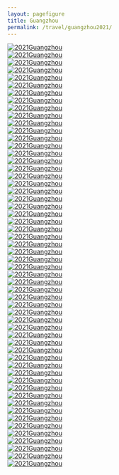 ```yaml
---
layout: pagefigure
title: Guangzhou
permalink: /travel/guangzhou2021/
---
```


<div class="figure-grid">
<div class="figure-grid-sizer"></div>
<div class="figure-grid-item">
        <a href="https://hobbyfigure.rayleigh-lin.top/2021Guangzhou/_MG_9187-编辑.webp" data-lightbox="roadtrip" class="image-link">
        <img class="lozad" 
             data-src="https://hobbyfigure.rayleigh-lin.top/2021GuangzhouC/_MG_9187-编辑.webp"
             alt="2021Guangzhou"/>
        </a>
</div>
<div class="figure-grid-item">
        <a href="https://hobbyfigure.rayleigh-lin.top/2021Guangzhou/_MG_9760.webp" data-lightbox="roadtrip" class="image-link">
        <img class="lozad" 
             data-src="https://hobbyfigure.rayleigh-lin.top/2021GuangzhouC/_MG_9760.webp"
             alt="2021Guangzhou"/>
        </a>
</div>
<div class="figure-grid-item">
        <a href="https://hobbyfigure.rayleigh-lin.top/2021Guangzhou/_MG_1405-编辑.webp" data-lightbox="roadtrip" class="image-link">
        <img class="lozad" 
             data-src="https://hobbyfigure.rayleigh-lin.top/2021GuangzhouC/_MG_1405-编辑.webp"
             alt="2021Guangzhou"/>
        </a>
</div>
<div class="figure-grid-item">
        <a href="https://hobbyfigure.rayleigh-lin.top/2021Guangzhou/_MG_9594.webp" data-lightbox="roadtrip" class="image-link">
        <img class="lozad" 
             data-src="https://hobbyfigure.rayleigh-lin.top/2021GuangzhouC/_MG_9594.webp"
             alt="2021Guangzhou"/>
        </a>
</div>
<div class="figure-grid-item">
        <a href="https://hobbyfigure.rayleigh-lin.top/2021Guangzhou/_MG_1448.webp" data-lightbox="roadtrip" class="image-link">
        <img class="lozad" 
             data-src="https://hobbyfigure.rayleigh-lin.top/2021GuangzhouC/_MG_1448.webp"
             alt="2021Guangzhou"/>
        </a>
</div>
<div class="figure-grid-item">
        <a href="https://hobbyfigure.rayleigh-lin.top/2021Guangzhou/_MG_1367.webp" data-lightbox="roadtrip" class="image-link">
        <img class="lozad" 
             data-src="https://hobbyfigure.rayleigh-lin.top/2021GuangzhouC/_MG_1367.webp"
             alt="2021Guangzhou"/>
        </a>
</div>
<div class="figure-grid-item">
        <a href="https://hobbyfigure.rayleigh-lin.top/2021Guangzhou/_MG_9232-编辑.webp" data-lightbox="roadtrip" class="image-link">
        <img class="lozad" 
             data-src="https://hobbyfigure.rayleigh-lin.top/2021GuangzhouC/_MG_9232-编辑.webp"
             alt="2021Guangzhou"/>
        </a>
</div>
<div class="figure-grid-item">
        <a href="https://hobbyfigure.rayleigh-lin.top/2021Guangzhou/_MG_9716.webp" data-lightbox="roadtrip" class="image-link">
        <img class="lozad" 
             data-src="https://hobbyfigure.rayleigh-lin.top/2021GuangzhouC/_MG_9716.webp"
             alt="2021Guangzhou"/>
        </a>
</div>
<div class="figure-grid-item">
        <a href="https://hobbyfigure.rayleigh-lin.top/2021Guangzhou/_MG_9604.webp" data-lightbox="roadtrip" class="image-link">
        <img class="lozad" 
             data-src="https://hobbyfigure.rayleigh-lin.top/2021GuangzhouC/_MG_9604.webp"
             alt="2021Guangzhou"/>
        </a>
</div>
<div class="figure-grid-item">
        <a href="https://hobbyfigure.rayleigh-lin.top/2021Guangzhou/_MG_1561.webp" data-lightbox="roadtrip" class="image-link">
        <img class="lozad" 
             data-src="https://hobbyfigure.rayleigh-lin.top/2021GuangzhouC/_MG_1561.webp"
             alt="2021Guangzhou"/>
        </a>
</div>
<div class="figure-grid-item">
        <a href="https://hobbyfigure.rayleigh-lin.top/2021Guangzhou/_MG_9444.webp" data-lightbox="roadtrip" class="image-link">
        <img class="lozad" 
             data-src="https://hobbyfigure.rayleigh-lin.top/2021GuangzhouC/_MG_9444.webp"
             alt="2021Guangzhou"/>
        </a>
</div>
<div class="figure-grid-item">
        <a href="https://hobbyfigure.rayleigh-lin.top/2021Guangzhou/_MG_1577.webp" data-lightbox="roadtrip" class="image-link">
        <img class="lozad" 
             data-src="https://hobbyfigure.rayleigh-lin.top/2021GuangzhouC/_MG_1577.webp"
             alt="2021Guangzhou"/>
        </a>
</div>
<div class="figure-grid-item">
        <a href="https://hobbyfigure.rayleigh-lin.top/2021Guangzhou/_MG_9405.webp" data-lightbox="roadtrip" class="image-link">
        <img class="lozad" 
             data-src="https://hobbyfigure.rayleigh-lin.top/2021GuangzhouC/_MG_9405.webp"
             alt="2021Guangzhou"/>
        </a>
</div>
<div class="figure-grid-item">
        <a href="https://hobbyfigure.rayleigh-lin.top/2021Guangzhou/_MG_9649.webp" data-lightbox="roadtrip" class="image-link">
        <img class="lozad" 
             data-src="https://hobbyfigure.rayleigh-lin.top/2021GuangzhouC/_MG_9649.webp"
             alt="2021Guangzhou"/>
        </a>
</div>
<div class="figure-grid-item">
        <a href="https://hobbyfigure.rayleigh-lin.top/2021Guangzhou/_MG_9599.webp" data-lightbox="roadtrip" class="image-link">
        <img class="lozad" 
             data-src="https://hobbyfigure.rayleigh-lin.top/2021GuangzhouC/_MG_9599.webp"
             alt="2021Guangzhou"/>
        </a>
</div>
<div class="figure-grid-item">
        <a href="https://hobbyfigure.rayleigh-lin.top/2021Guangzhou/_MG_1347.webp" data-lightbox="roadtrip" class="image-link">
        <img class="lozad" 
             data-src="https://hobbyfigure.rayleigh-lin.top/2021GuangzhouC/_MG_1347.webp"
             alt="2021Guangzhou"/>
        </a>
</div>
<div class="figure-grid-item">
        <a href="https://hobbyfigure.rayleigh-lin.top/2021Guangzhou/_MG_9720.webp" data-lightbox="roadtrip" class="image-link">
        <img class="lozad" 
             data-src="https://hobbyfigure.rayleigh-lin.top/2021GuangzhouC/_MG_9720.webp"
             alt="2021Guangzhou"/>
        </a>
</div>
<div class="figure-grid-item">
        <a href="https://hobbyfigure.rayleigh-lin.top/2021Guangzhou/_MG_9697.webp" data-lightbox="roadtrip" class="image-link">
        <img class="lozad" 
             data-src="https://hobbyfigure.rayleigh-lin.top/2021GuangzhouC/_MG_9697.webp"
             alt="2021Guangzhou"/>
        </a>
</div>
<div class="figure-grid-item">
        <a href="https://hobbyfigure.rayleigh-lin.top/2021Guangzhou/_MG_9316.webp" data-lightbox="roadtrip" class="image-link">
        <img class="lozad" 
             data-src="https://hobbyfigure.rayleigh-lin.top/2021GuangzhouC/_MG_9316.webp"
             alt="2021Guangzhou"/>
        </a>
</div>
<div class="figure-grid-item">
        <a href="https://hobbyfigure.rayleigh-lin.top/2021Guangzhou/_MG_9320.webp" data-lightbox="roadtrip" class="image-link">
        <img class="lozad" 
             data-src="https://hobbyfigure.rayleigh-lin.top/2021GuangzhouC/_MG_9320.webp"
             alt="2021Guangzhou"/>
        </a>
</div>
<div class="figure-grid-item">
        <a href="https://hobbyfigure.rayleigh-lin.top/2021Guangzhou/_MG_1546.webp" data-lightbox="roadtrip" class="image-link">
        <img class="lozad" 
             data-src="https://hobbyfigure.rayleigh-lin.top/2021GuangzhouC/_MG_1546.webp"
             alt="2021Guangzhou"/>
        </a>
</div>
<div class="figure-grid-item">
        <a href="https://hobbyfigure.rayleigh-lin.top/2021Guangzhou/_MG_9233.webp" data-lightbox="roadtrip" class="image-link">
        <img class="lozad" 
             data-src="https://hobbyfigure.rayleigh-lin.top/2021GuangzhouC/_MG_9233.webp"
             alt="2021Guangzhou"/>
        </a>
</div>
<div class="figure-grid-item">
        <a href="https://hobbyfigure.rayleigh-lin.top/2021Guangzhou/_MG_9481.webp" data-lightbox="roadtrip" class="image-link">
        <img class="lozad" 
             data-src="https://hobbyfigure.rayleigh-lin.top/2021GuangzhouC/_MG_9481.webp"
             alt="2021Guangzhou"/>
        </a>
</div>
<div class="figure-grid-item">
        <a href="https://hobbyfigure.rayleigh-lin.top/2021Guangzhou/_MG_9252.webp" data-lightbox="roadtrip" class="image-link">
        <img class="lozad" 
             data-src="https://hobbyfigure.rayleigh-lin.top/2021GuangzhouC/_MG_9252.webp"
             alt="2021Guangzhou"/>
        </a>
</div>
<div class="figure-grid-item">
        <a href="https://hobbyfigure.rayleigh-lin.top/2021Guangzhou/_MG_9229.webp" data-lightbox="roadtrip" class="image-link">
        <img class="lozad" 
             data-src="https://hobbyfigure.rayleigh-lin.top/2021GuangzhouC/_MG_9229.webp"
             alt="2021Guangzhou"/>
        </a>
</div>
<div class="figure-grid-item">
        <a href="https://hobbyfigure.rayleigh-lin.top/2021Guangzhou/_MG_9494.webp" data-lightbox="roadtrip" class="image-link">
        <img class="lozad" 
             data-src="https://hobbyfigure.rayleigh-lin.top/2021GuangzhouC/_MG_9494.webp"
             alt="2021Guangzhou"/>
        </a>
</div>
<div class="figure-grid-item">
        <a href="https://hobbyfigure.rayleigh-lin.top/2021Guangzhou/_MG_9532.webp" data-lightbox="roadtrip" class="image-link">
        <img class="lozad" 
             data-src="https://hobbyfigure.rayleigh-lin.top/2021GuangzhouC/_MG_9532.webp"
             alt="2021Guangzhou"/>
        </a>
</div>
<div class="figure-grid-item">
        <a href="https://hobbyfigure.rayleigh-lin.top/2021Guangzhou/_MG_9318.webp" data-lightbox="roadtrip" class="image-link">
        <img class="lozad" 
             data-src="https://hobbyfigure.rayleigh-lin.top/2021GuangzhouC/_MG_9318.webp"
             alt="2021Guangzhou"/>
        </a>
</div>
<div class="figure-grid-item">
        <a href="https://hobbyfigure.rayleigh-lin.top/2021Guangzhou/_MG_9748.webp" data-lightbox="roadtrip" class="image-link">
        <img class="lozad" 
             data-src="https://hobbyfigure.rayleigh-lin.top/2021GuangzhouC/_MG_9748.webp"
             alt="2021Guangzhou"/>
        </a>
</div>
<div class="figure-grid-item">
        <a href="https://hobbyfigure.rayleigh-lin.top/2021Guangzhou/_MG_1354.webp" data-lightbox="roadtrip" class="image-link">
        <img class="lozad" 
             data-src="https://hobbyfigure.rayleigh-lin.top/2021GuangzhouC/_MG_1354.webp"
             alt="2021Guangzhou"/>
        </a>
</div>
<div class="figure-grid-item">
        <a href="https://hobbyfigure.rayleigh-lin.top/2021Guangzhou/_MG_9508.webp" data-lightbox="roadtrip" class="image-link">
        <img class="lozad" 
             data-src="https://hobbyfigure.rayleigh-lin.top/2021GuangzhouC/_MG_9508.webp"
             alt="2021Guangzhou"/>
        </a>
</div>
<div class="figure-grid-item">
        <a href="https://hobbyfigure.rayleigh-lin.top/2021Guangzhou/_MG_9322.webp" data-lightbox="roadtrip" class="image-link">
        <img class="lozad" 
             data-src="https://hobbyfigure.rayleigh-lin.top/2021GuangzhouC/_MG_9322.webp"
             alt="2021Guangzhou"/>
        </a>
</div>
<div class="figure-grid-item">
        <a href="https://hobbyfigure.rayleigh-lin.top/2021Guangzhou/_MG_9266.webp" data-lightbox="roadtrip" class="image-link">
        <img class="lozad" 
             data-src="https://hobbyfigure.rayleigh-lin.top/2021GuangzhouC/_MG_9266.webp"
             alt="2021Guangzhou"/>
        </a>
</div>
<div class="figure-grid-item">
        <a href="https://hobbyfigure.rayleigh-lin.top/2021Guangzhou/_MG_9289.webp" data-lightbox="roadtrip" class="image-link">
        <img class="lozad" 
             data-src="https://hobbyfigure.rayleigh-lin.top/2021GuangzhouC/_MG_9289.webp"
             alt="2021Guangzhou"/>
        </a>
</div>
<div class="figure-grid-item">
        <a href="https://hobbyfigure.rayleigh-lin.top/2021Guangzhou/_MG_9362.webp" data-lightbox="roadtrip" class="image-link">
        <img class="lozad" 
             data-src="https://hobbyfigure.rayleigh-lin.top/2021GuangzhouC/_MG_9362.webp"
             alt="2021Guangzhou"/>
        </a>
</div>
<div class="figure-grid-item">
        <a href="https://hobbyfigure.rayleigh-lin.top/2021Guangzhou/_MG_9708.webp" data-lightbox="roadtrip" class="image-link">
        <img class="lozad" 
             data-src="https://hobbyfigure.rayleigh-lin.top/2021GuangzhouC/_MG_9708.webp"
             alt="2021Guangzhou"/>
        </a>
</div>
<div class="figure-grid-item">
        <a href="https://hobbyfigure.rayleigh-lin.top/2021Guangzhou/_MG_1553.webp" data-lightbox="roadtrip" class="image-link">
        <img class="lozad" 
             data-src="https://hobbyfigure.rayleigh-lin.top/2021GuangzhouC/_MG_1553.webp"
             alt="2021Guangzhou"/>
        </a>
</div>
<div class="figure-grid-item">
        <a href="https://hobbyfigure.rayleigh-lin.top/2021Guangzhou/_MG_9397.webp" data-lightbox="roadtrip" class="image-link">
        <img class="lozad" 
             data-src="https://hobbyfigure.rayleigh-lin.top/2021GuangzhouC/_MG_9397.webp"
             alt="2021Guangzhou"/>
        </a>
</div>
<div class="figure-grid-item">
        <a href="https://hobbyfigure.rayleigh-lin.top/2021Guangzhou/_MG_1468-编辑.webp" data-lightbox="roadtrip" class="image-link">
        <img class="lozad" 
             data-src="https://hobbyfigure.rayleigh-lin.top/2021GuangzhouC/_MG_1468-编辑.webp"
             alt="2021Guangzhou"/>
        </a>
</div>
<div class="figure-grid-item">
        <a href="https://hobbyfigure.rayleigh-lin.top/2021Guangzhou/_MG_9207.webp" data-lightbox="roadtrip" class="image-link">
        <img class="lozad" 
             data-src="https://hobbyfigure.rayleigh-lin.top/2021GuangzhouC/_MG_9207.webp"
             alt="2021Guangzhou"/>
        </a>
</div>
<div class="figure-grid-item">
        <a href="https://hobbyfigure.rayleigh-lin.top/2021Guangzhou/_MG_9587.webp" data-lightbox="roadtrip" class="image-link">
        <img class="lozad" 
             data-src="https://hobbyfigure.rayleigh-lin.top/2021GuangzhouC/_MG_9587.webp"
             alt="2021Guangzhou"/>
        </a>
</div>
<div class="figure-grid-item">
        <a href="https://hobbyfigure.rayleigh-lin.top/2021Guangzhou/_MG_9753.webp" data-lightbox="roadtrip" class="image-link">
        <img class="lozad" 
             data-src="https://hobbyfigure.rayleigh-lin.top/2021GuangzhouC/_MG_9753.webp"
             alt="2021Guangzhou"/>
        </a>
</div>
<div class="figure-grid-item">
        <a href="https://hobbyfigure.rayleigh-lin.top/2021Guangzhou/_MG_9758.webp" data-lightbox="roadtrip" class="image-link">
        <img class="lozad" 
             data-src="https://hobbyfigure.rayleigh-lin.top/2021GuangzhouC/_MG_9758.webp"
             alt="2021Guangzhou"/>
        </a>
</div>
<div class="figure-grid-item">
        <a href="https://hobbyfigure.rayleigh-lin.top/2021Guangzhou/_MG_9670.webp" data-lightbox="roadtrip" class="image-link">
        <img class="lozad" 
             data-src="https://hobbyfigure.rayleigh-lin.top/2021GuangzhouC/_MG_9670.webp"
             alt="2021Guangzhou"/>
        </a>
</div>
<div class="figure-grid-item">
        <a href="https://hobbyfigure.rayleigh-lin.top/2021Guangzhou/_MG_9735.webp" data-lightbox="roadtrip" class="image-link">
        <img class="lozad" 
             data-src="https://hobbyfigure.rayleigh-lin.top/2021GuangzhouC/_MG_9735.webp"
             alt="2021Guangzhou"/>
        </a>
</div>
<div class="figure-grid-item">
        <a href="https://hobbyfigure.rayleigh-lin.top/2021Guangzhou/_MG_1493.webp" data-lightbox="roadtrip" class="image-link">
        <img class="lozad" 
             data-src="https://hobbyfigure.rayleigh-lin.top/2021GuangzhouC/_MG_1493.webp"
             alt="2021Guangzhou"/>
        </a>
</div>
<div class="figure-grid-item">
        <a href="https://hobbyfigure.rayleigh-lin.top/2021Guangzhou/_MG_9689.webp" data-lightbox="roadtrip" class="image-link">
        <img class="lozad" 
             data-src="https://hobbyfigure.rayleigh-lin.top/2021GuangzhouC/_MG_9689.webp"
             alt="2021Guangzhou"/>
        </a>
</div>
<div class="figure-grid-item">
        <a href="https://hobbyfigure.rayleigh-lin.top/2021Guangzhou/_MG_1558.webp" data-lightbox="roadtrip" class="image-link">
        <img class="lozad" 
             data-src="https://hobbyfigure.rayleigh-lin.top/2021GuangzhouC/_MG_1558.webp"
             alt="2021Guangzhou"/>
        </a>
</div>
<div class="figure-grid-item">
        <a href="https://hobbyfigure.rayleigh-lin.top/2021Guangzhou/_MG_9780.webp" data-lightbox="roadtrip" class="image-link">
        <img class="lozad" 
             data-src="https://hobbyfigure.rayleigh-lin.top/2021GuangzhouC/_MG_9780.webp"
             alt="2021Guangzhou"/>
        </a>
</div>
<div class="figure-grid-item">
        <a href="https://hobbyfigure.rayleigh-lin.top/2021Guangzhou/_MG_9201.webp" data-lightbox="roadtrip" class="image-link">
        <img class="lozad" 
             data-src="https://hobbyfigure.rayleigh-lin.top/2021GuangzhouC/_MG_9201.webp"
             alt="2021Guangzhou"/>
        </a>
</div>
<div class="figure-grid-item">
        <a href="https://hobbyfigure.rayleigh-lin.top/2021Guangzhou/_MG_9581.webp" data-lightbox="roadtrip" class="image-link">
        <img class="lozad" 
             data-src="https://hobbyfigure.rayleigh-lin.top/2021GuangzhouC/_MG_9581.webp"
             alt="2021Guangzhou"/>
        </a>
</div>
<div class="figure-grid-item">
        <a href="https://hobbyfigure.rayleigh-lin.top/2021Guangzhou/_MG_9240.webp" data-lightbox="roadtrip" class="image-link">
        <img class="lozad" 
             data-src="https://hobbyfigure.rayleigh-lin.top/2021GuangzhouC/_MG_9240.webp"
             alt="2021Guangzhou"/>
        </a>
</div>
<div class="figure-grid-item">
        <a href="https://hobbyfigure.rayleigh-lin.top/2021Guangzhou/_MG_9169.webp" data-lightbox="roadtrip" class="image-link">
        <img class="lozad" 
             data-src="https://hobbyfigure.rayleigh-lin.top/2021GuangzhouC/_MG_9169.webp"
             alt="2021Guangzhou"/>
        </a>
</div>
<div class="figure-grid-item">
        <a href="https://hobbyfigure.rayleigh-lin.top/2021Guangzhou/_MG_9523.webp" data-lightbox="roadtrip" class="image-link">
        <img class="lozad" 
             data-src="https://hobbyfigure.rayleigh-lin.top/2021GuangzhouC/_MG_9523.webp"
             alt="2021Guangzhou"/>
        </a>
</div>
<div class="figure-grid-item">
        <a href="https://hobbyfigure.rayleigh-lin.top/2021Guangzhou/_MG_9165.webp" data-lightbox="roadtrip" class="image-link">
        <img class="lozad" 
             data-src="https://hobbyfigure.rayleigh-lin.top/2021GuangzhouC/_MG_9165.webp"
             alt="2021Guangzhou"/>
        </a>
</div>
<div class="figure-grid-item">
        <a href="https://hobbyfigure.rayleigh-lin.top/2021Guangzhou/_MG_9309.webp" data-lightbox="roadtrip" class="image-link">
        <img class="lozad" 
             data-src="https://hobbyfigure.rayleigh-lin.top/2021GuangzhouC/_MG_9309.webp"
             alt="2021Guangzhou"/>
        </a>
</div>
</div>